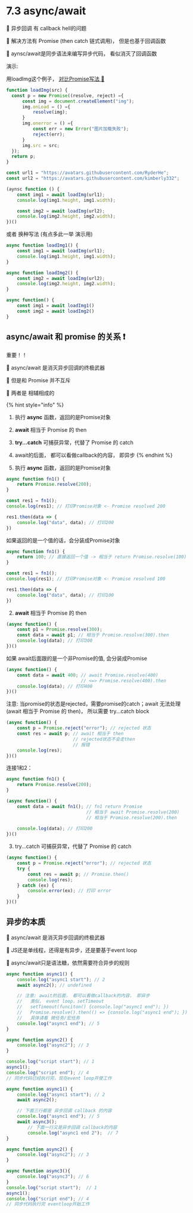 # 7.3 async/await

🔷 异步回调 有 callback hell的问题

🔷 解决方法有 Promise \(then catch 链式调用\)， 但是也基于回调函数

🔶 aynsc/await是同步语法来编写异步代码， 看似消灭了回调函数

演示:

用loadImg这个例子， [对比Promise写法 🎦](../6.-yi-bu-3/) 

```javascript
function loadImg(src) {
  const p = new Promise((resolve, reject) ={
      const img = document.createElement("img");
      img.onLoad = () ={
          resolve(img);
      }
      img.onerror = () ={
          const err = new Error("图片加载失败");
          reject(err);
      }
      img.src = src;
  });
  return p;
}

const url1 = "https://avatars.githubusercontent.com/RyderHe";
const url2 = "https://avatars.githubusercontent.com/kimberly332";

(aynsc function () {
    const img1 = await loadImg(url1);
    console.log(img1.height, img1.width);

    const img2 = await loadImg(url2);
    console.log(img2.height, img2.width);
})()
```

或者 换种写法 \(有点多此一举 演示用\)

```javascript
async function loadImg1() {
    const img1 = await loadImg(url1);
    console.log(img1.height, img1.width);
}

async function loadImg2() {
    const img2 = await loadImg(url2);
    console.log(img2.height, img2.width);
}

async function() {
    const img1 = await loadImg1()
    const img2 = await loadImg2()
}
```

## async/await 和 promise 的关系 ❗ 

重要！！

🔶 async/await 是消灭异步回调的终极武器

🔶 但是和 Promise 并不互斥

🔶 两者是 相辅相成的

{% hint style="info" %}
1. 执行 **async** 函数，返回的是Promise对象
2. **await** 相当于 Promise 的 then
3. **try...catch** 可捕获异常，代替了 Promise 的 catch
4. await的后面， 都可以看做callback的内容， 即异步
{% endhint %}

1. 执行 **async** 函数，返回的是Promise对象

```javascript
async function fn1() {
    return Promise.resolve(200);
}

const res1 = fn1();
console.log(res1); // 打印Promise对象 <- Promise resolved 200

res1.then(data => {
    console.log("data", data); // 打印200
})
```

如果返回的是一个值的话，会分装成Promise对象

```javascript
async function fn1() {
    return 100; // 直接返回一个值 -> 相当于 return Promise.resolve(100)
}

const res1 = fn1();
console.log(res1); // 打印Promise对象 <- Promise resolved 100

res1.then(data => {
    console.log("data", data); // 打印100
})
```

   2. **await** 相当于 Promise 的 then

```javascript
(async function() {
    const p1 = Promise.resolve(300);
    const data = await p1; // 相当于 Promise.resolve(300).then
    console.log(data); // 打印300
})()
```

如果 await后面跟的是一个非Promise的值, 会分装成Promise

```javascript
(async function() {
    const data = await 400; // await Promise.resolve(400) 
                            // <=> Promise.resolve(400).then
    console.log(data); // 打印400
})()
```

注意: 当promise的状态是rejected，需要promise的catch；await 无法处理 \(await 相当于 Promise 的 then\)， 所以需要 try...catch block

```javascript
(async function() {
    const p = Promise.reject("error"); // rejected 状态
    const res = await p; // await 相当于 then
                         // rejected状态不会走then
                         // 报错
    console.log(res);
})()
```

连接1和2：

```javascript
async function fn1() {
    return Promise.resolve(200);
}

(async function() {
    const data = await fn1(); // fn1 return Promise
                              // 相当于 await Promise.resolve(200)
                              // 相当于 Promise.resolve(200).then
                              
    console.log(data); // 打印200
})()
```

   3. try...catch 可捕获异常，代替了 Promise 的 catch

```javascript
(async function() {
    const p = Promise.reject("error"); // rejected 状态
    try {
        const res = await p; // Promise.then()
        console.log(res);
    } catch (ex) {
        console.error(ex); // 打印 error
    }
})()
```

## 异步的本质

🔶 async/await 是消灭异步回调的终极武器

🔶 JS还是单线程，还得是有异步，还是要基于event loop

🔶 async/await只是语法糖，依然需要符合异步的规则

```javascript
async function async1() {
    console.log("async1 start"); // 2
    await async2(); // undefined

    // 注意: await的后面， 都可以看做callback的内容， 即异步
    //   类似， event loop，setTimeout
    //   setTimeout(funciton() {console.log("async1 end"); })
    //   Promise.resolve().then(() => {console.log("async1 end"); })
    //   具体请看 微任务/宏任务
    console.log("async1 end"); // 5
}

async function async2() {
    console.log("async2"); // 3
}

console.log("script start"); // 1
async1();
console.log("script end"); // 4
// 同步代码已经执行完，现在event loop开使工作
```

```javascript
async function async1() {
    console.log("async1 start"); // 2
    await async2(); 

    // 下面三行都是 异步回调 callback 的内容 
    console.log("async1 end"); // 5
    await async3(); 
        // 下面一行又是异步回调 callback的内容
        console.log("async1 end 2");  // 7
}

async function async2() {
    console.log("async2"); // 3
}

async function async3(){
    console.log("async3"); // 6
}
console.log("script start");  // 1
async1();
console.log("script end"); // 4
// 同步代码执行完 eventloop开始工作
```

